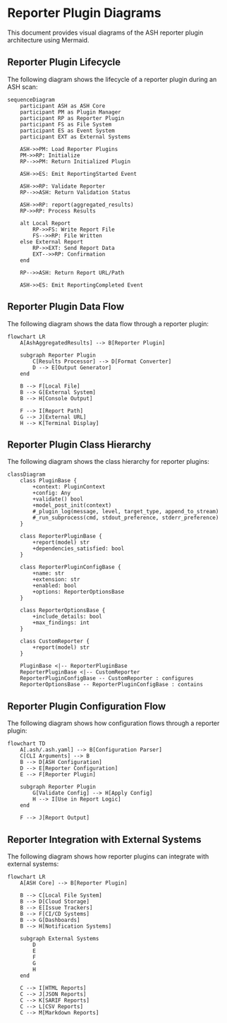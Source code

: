 # Reporter Plugin Diagrams

This document provides visual diagrams of the ASH reporter plugin architecture using Mermaid.

## Reporter Plugin Lifecycle

The following diagram shows the lifecycle of a reporter plugin during an ASH scan:

```mermaid
sequenceDiagram
    participant ASH as ASH Core
    participant PM as Plugin Manager
    participant RP as Reporter Plugin
    participant FS as File System
    participant ES as Event System
    participant EXT as External Systems

    ASH->>PM: Load Reporter Plugins
    PM->>RP: Initialize
    RP-->>PM: Return Initialized Plugin

    ASH->>ES: Emit ReportingStarted Event

    ASH->>RP: Validate Reporter
    RP-->>ASH: Return Validation Status

    ASH->>RP: report(aggregated_results)
    RP->>RP: Process Results

    alt Local Report
        RP->>FS: Write Report File
        FS-->>RP: File Written
    else External Report
        RP->>EXT: Send Report Data
        EXT-->>RP: Confirmation
    end

    RP-->>ASH: Return Report URL/Path

    ASH->>ES: Emit ReportingCompleted Event
```

## Reporter Plugin Data Flow

The following diagram shows the data flow through a reporter plugin:

```mermaid
flowchart LR
    A[AshAggregatedResults] --> B[Reporter Plugin]

    subgraph Reporter Plugin
        C[Results Processor] --> D[Format Converter]
        D --> E[Output Generator]
    end

    B --> F[Local File]
    B --> G[External System]
    B --> H[Console Output]

    F --> I[Report Path]
    G --> J[External URL]
    H --> K[Terminal Display]
```

## Reporter Plugin Class Hierarchy

The following diagram shows the class hierarchy for reporter plugins:

```mermaid
classDiagram
    class PluginBase {
        +context: PluginContext
        +config: Any
        +validate() bool
        +model_post_init(context)
        #_plugin_log(message, level, target_type, append_to_stream)
        #_run_subprocess(cmd, stdout_preference, stderr_preference)
    }

    class ReporterPluginBase {
        +report(model) str
        +dependencies_satisfied: bool
    }

    class ReporterPluginConfigBase {
        +name: str
        +extension: str
        +enabled: bool
        +options: ReporterOptionsBase
    }

    class ReporterOptionsBase {
        +include_details: bool
        +max_findings: int
    }

    class CustomReporter {
        +report(model) str
    }

    PluginBase <|-- ReporterPluginBase
    ReporterPluginBase <|-- CustomReporter
    ReporterPluginConfigBase -- CustomReporter : configures
    ReporterOptionsBase -- ReporterPluginConfigBase : contains
```

## Reporter Plugin Configuration Flow

The following diagram shows how configuration flows through a reporter plugin:

```mermaid
flowchart TD
    A[.ash/.ash.yaml] --> B[Configuration Parser]
    C[CLI Arguments] --> B
    B --> D[ASH Configuration]
    D --> E[Reporter Configuration]
    E --> F[Reporter Plugin]

    subgraph Reporter Plugin
        G[Validate Config] --> H[Apply Config]
        H --> I[Use in Report Logic]
    end

    F --> J[Report Output]
```

## Reporter Integration with External Systems

The following diagram shows how reporter plugins can integrate with external systems:

```mermaid
flowchart LR
    A[ASH Core] --> B[Reporter Plugin]

    B --> C[Local File System]
    B --> D[Cloud Storage]
    B --> E[Issue Trackers]
    B --> F[CI/CD Systems]
    B --> G[Dashboards]
    B --> H[Notification Systems]

    subgraph External Systems
        D
        E
        F
        G
        H
    end

    C --> I[HTML Reports]
    C --> J[JSON Reports]
    C --> K[SARIF Reports]
    C --> L[CSV Reports]
    C --> M[Markdown Reports]
```